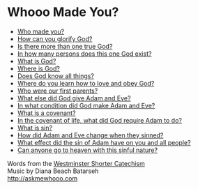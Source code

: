 # Whooo Made You?

* [Who made you?](w/who-made-you.txt)
* [How can you glorify God?](h/how-can-you-glorify-god.txt)
* [Is there more than one true God?](i/is-there-more-than-one-true-god.txt)
* [In how many persons does this one God exist?](i/in-how-many-persons.txt)
* [What is God?](w/what-is-god.txt)
* [Where is God?](w/where-is-god.txt)
* [Does God know all things?](d/does-god-know-all-things.txt)
* [Where do you learn how to love and obey God?](w/where-do-you-learn.txt)
* [Who were our first parents?]()
* [What else did God give Adam and Eve?]()
* [In what condition did God make Adam and Eve?]()
* [What is a covenant?]()
* [In the covenant of life, what did God require Adam to do?]()
* [What is sin?]()
* [How did Adam and Eve change when they sinned?]()
* [What effect did the sin of Adam have on you and all people?]()
* [Can anyone go to heaven with this sinful nature?]()

Words from the [Westminster Shorter Catechism](https://en.wikipedia.org/wiki/Westminster_Shorter_Catechism)  
Music by Diana Beach Batarseh  
http://askmewhooo.com
